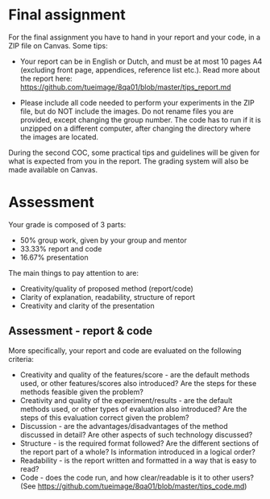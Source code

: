 # Final assignment

For the final assignment you have to hand in your report and your code, in a ZIP file on Canvas. Some tips:

* Your report can be in English or Dutch, and must be at most 10 pages A4 (excluding front page, appendices, reference list etc.). Read more about the report here: https://github.com/tueimage/8qa01/blob/master/tips_report.md

*	Please include all code needed to perform your experiments in the ZIP file, but do NOT include the images. Do not rename files you are provided, except changing the group number. The code has to run if it is unzipped on a different computer, after changing the directory where the images are located.

During the second COC, some practical tips and guidelines will be given for what is expected from you in the report. The grading system will also be made available on Canvas.


# Assessment

Your grade is composed of 3 parts:
* 50% group work, given by your group and mentor
* 33.33% report and code
* 16.67% presentation

The main things to pay attention to are:

*	Creativity/quality of proposed method (report/code)
*	Clarity of explanation, readability, structure of report
*	Creativity and clarity of the presentation


## Assessment - report & code

More specifically, your report and code are evaluated on the following criteria:

* Creativity and quality of the features/score - are the default methods used, or other features/scores also introduced? Are the steps for these methods feasible given the problem?
* Creativity and quality of the experiment/results - are the default methods used, or other types of evaluation also introduced? Are the steps of this evaluation correct given the problem?
* Discussion - are the advantages/disadvantages of the method discussed in detail? Are other aspects of such technology discussed?
* Structure - is the required format followed? Are the different sections of the report part of a whole? Is information introduced in a logical order?
* Readability - is the report written and formatted in a way that is easy to read?
* Code - does the code run, and how clear/readable is it to other users? (See https://github.com/tueimage/8qa01/blob/master/tips_code.md)



